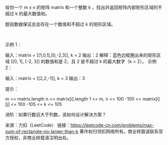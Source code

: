 给你一个 m x n 的矩阵 matrix 和一个整数 k ，找出并返回矩阵内部矩形区域的不超过 k 的最大数值和。

题目数据保证总会存在一个数值和不超过 k 的矩形区域。

 

示例 1：


输入：matrix = [[1,0,1],[0,-2,3]], k = 2
输出：2
解释：蓝色边框圈出来的矩形区域 [[0, 1], [-2, 3]] 的数值和是 2，且 2 是不超过 k 的最大数字（k = 2）。
示例 2：

输入：matrix = [[2,2,-1]], k = 3
输出：3
 

提示：

m == matrix.length
n == matrix[i].length
1 <= m, n <= 100
-100 <= matrix[i][j] <= 100
-105 <= k <= 105
 

进阶：如果行数远大于列数，该如何设计解决方案？

来源：力扣（LeetCode）
链接：https://leetcode-cn.com/problems/max-sum-of-rectangle-no-larger-than-k
著作权归领扣网络所有。商业转载请联系官方授权，非商业转载请注明出处。